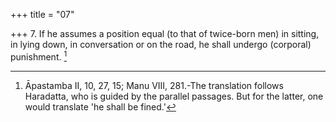 +++
title = "07"

+++
7. If he assumes a position equal (to that of twice-born men) in sitting, in lying down, in conversation or on the road, he shall undergo (corporal) punishment. [^4] 


[^4]:  Āpastamba II, 10, 27, 15; Manu VIII, 281.-The translation follows Haradatta, who is guided by the parallel passages. But for the latter, one would translate 'he shall be fined.'
